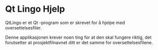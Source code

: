 # Qt Lingo Hjelp

QtLingo er et Qt -program som er skrevet for å hjelpe med oversettelsesfiler.

Denne applikasjonen krever noen ting for at den skal fungere riktig,
det forutsetter at prosjektfilnavnet ditt er det samme for oversettelsesfilene.